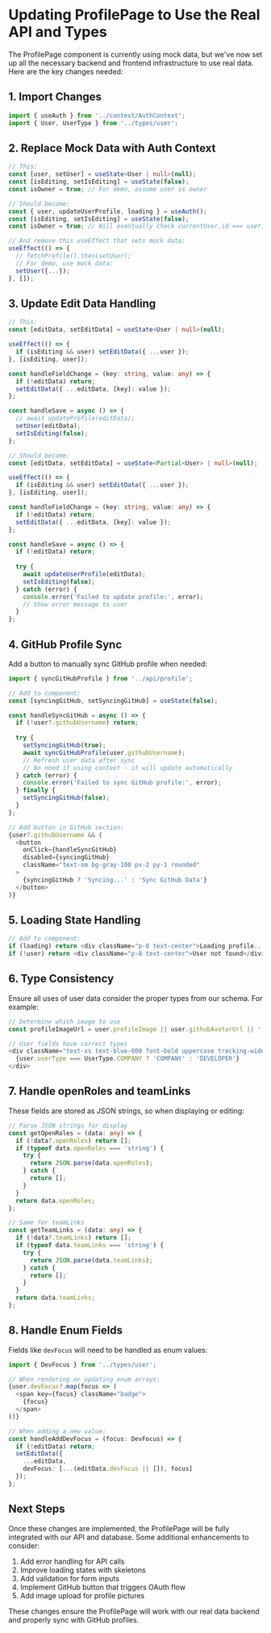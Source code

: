 # Updating ProfilePage to Use the Real API and Types

The ProfilePage component is currently using mock data, but we've now set up all the necessary backend and frontend infrastructure to use real data. Here are the key changes needed:

## 1. Import Changes

```typescript
import { useAuth } from '../context/AuthContext';
import { User, UserType } from '../types/user';
```

## 2. Replace Mock Data with Auth Context

```typescript
// This:
const [user, setUser] = useState<User | null>(null);
const [isEditing, setIsEditing] = useState(false);
const isOwner = true; // For demo, assume user is owner

// Should become:
const { user, updateUserProfile, loading } = useAuth();
const [isEditing, setIsEditing] = useState(false);
const isOwner = true; // Will eventually check currentUser.id === user.id

// And remove this useEffect that sets mock data:
useEffect(() => {
  // fetchProfile().then(setUser);
  // For demo, use mock data:
  setUser({...});
}, []);
```

## 3. Update Edit Data Handling

```typescript
// This:
const [editData, setEditData] = useState<User | null>(null);

useEffect(() => {
  if (isEditing && user) setEditData({ ...user });
}, [isEditing, user]);

const handleFieldChange = (key: string, value: any) => {
  if (!editData) return;
  setEditData({ ...editData, [key]: value });
};

const handleSave = async () => {
  // await updateProfile(editData);
  setUser(editData);
  setIsEditing(false);
};

// Should become:
const [editData, setEditData] = useState<Partial<User> | null>(null);

useEffect(() => {
  if (isEditing && user) setEditData({ ...user });
}, [isEditing, user]);

const handleFieldChange = (key: string, value: any) => {
  if (!editData) return;
  setEditData({ ...editData, [key]: value });
};

const handleSave = async () => {
  if (!editData) return;
  
  try {
    await updateUserProfile(editData);
    setIsEditing(false);
  } catch (error) {
    console.error('Failed to update profile:', error);
    // Show error message to user
  }
};
```

## 4. GitHub Profile Sync

Add a button to manually sync GitHub profile when needed:

```typescript
import { syncGitHubProfile } from '../api/profile';

// Add to component:
const [syncingGitHub, setSyncingGitHub] = useState(false);

const handleSyncGitHub = async () => {
  if (!user?.githubUsername) return;
  
  try {
    setSyncingGitHub(true);
    await syncGitHubProfile(user.githubUsername);
    // Refresh user data after sync
    // No need if using context - it will update automatically
  } catch (error) {
    console.error('Failed to sync GitHub profile:', error);
  } finally {
    setSyncingGitHub(false);
  }
};

// Add button in GitHub section:
{user?.githubUsername && (
  <button 
    onClick={handleSyncGitHub}
    disabled={syncingGitHub}
    className="text-sm bg-gray-100 px-2 py-1 rounded"
  >
    {syncingGitHub ? 'Syncing...' : 'Sync GitHub Data'}
  </button>
)}
```

## 5. Loading State Handling

```typescript
// Add to component:
if (loading) return <div className="p-8 text-center">Loading profile...</div>;
if (!user) return <div className="p-8 text-center">User not found</div>;
```

## 6. Type Consistency

Ensure all uses of user data consider the proper types from our schema. For example:

```typescript
// Determine which image to use
const profileImageUrl = user.profileImage || user.githubAvatarUrl || '';

// User fields have correct types
<div className="text-xs text-blue-600 font-bold uppercase tracking-wider mt-1">
  {user.userType === UserType.COMPANY ? 'COMPANY' : 'DEVELOPER'}
</div>
```

## 7. Handle openRoles and teamLinks

These fields are stored as JSON strings, so when displaying or editing:

```typescript
// Parse JSON strings for display
const getOpenRoles = (data: any) => {
  if (!data?.openRoles) return [];
  if (typeof data.openRoles === 'string') {
    try {
      return JSON.parse(data.openRoles);
    } catch {
      return [];
    }
  }
  return data.openRoles;
};

// Same for teamLinks
const getTeamLinks = (data: any) => {
  if (!data?.teamLinks) return [];
  if (typeof data.teamLinks === 'string') {
    try {
      return JSON.parse(data.teamLinks);
    } catch {
      return [];
    }
  }
  return data.teamLinks;
};
```

## 8. Handle Enum Fields

Fields like `devFocus` will need to be handled as enum values:

```typescript
import { DevFocus } from '../types/user';

// When rendering or updating enum arrays:
{user.devFocus?.map(focus => (
  <span key={focus} className="badge">
    {focus}
  </span>
))}

// When adding a new value:
const handleAddDevFocus = (focus: DevFocus) => {
  if (!editData) return;
  setEditData({
    ...editData,
    devFocus: [...(editData.devFocus || []), focus]
  });
};
```

## Next Steps

Once these changes are implemented, the ProfilePage will be fully integrated with our API and database. Some additional enhancements to consider:

1. Add error handling for API calls
2. Improve loading states with skeletons
3. Add validation for form inputs
4. Implement GitHub button that triggers OAuth flow
5. Add image upload for profile pictures

These changes ensure the ProfilePage will work with our real data backend and properly sync with GitHub profiles. 